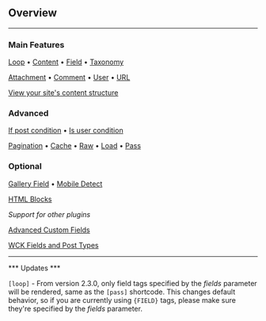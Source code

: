 ## Overview

---

<div class="row index"><div class="col-half">

### Main Features

[Loop](options-general.php?page=ccs_reference&tab=loop) &bullet; [Content](options-general.php?page=ccs_reference&tab=content) &bullet; [Field](options-general.php?page=ccs_reference&tab=field) &bullet; [Taxonomy](options-general.php?page=ccs_reference&tab=taxonomy)

[Attachment](options-general.php?page=ccs_reference&tab=attach) &bullet; [Comment](options-general.php?page=ccs_reference&tab=comment) &bullet; [User](options-general.php?page=ccs_reference&tab=users) &bullet; [URL](options-general.php?page=ccs_reference&tab=url)

[View your site's content structure](index.php?page=content_overview)


### Advanced

[If post condition](options-general.php?page=ccs_reference&tab=if) &bullet; [Is user condition](options-general.php?page=ccs_reference&tab=is)

[Pagination](options-general.php?page=ccs_reference&tab=paged) &bullet; [Cache](options-general.php?page=ccs_reference&tab=cache) &bullet; [Raw](options-general.php?page=ccs_reference&tab=raw) &bullet; [Load](options-general.php?page=ccs_reference&tab=load) &bullet; [Pass](options-general.php?page=ccs_reference&tab=pass)

</div><div class="col-half">

### Optional

[Gallery Field](options-general.php?page=ccs_reference&tab=gallery) &bullet; [Mobile Detect](options-general.php?page=ccs_reference&tab=mobile)

[HTML Blocks](options-general.php?page=ccs_reference&tab=block)

*Support for other plugins*

[Advanced Custom Fields](options-general.php?page=ccs_reference&tab=acf)

[WCK Fields and Post Types](options-general.php?page=ccs_reference&tab=wck)

</div>
</div>

---

<div class="green center">
*** Updates ***
</div>

`[loop]` - From version 2.3.0, only field tags specified by the *fields* parameter will be rendered, same as the `[pass]` shortcode. This changes default behavior, so if you are currently using `{FIELD}` tags, please make sure they're specified by the *fields* parameter.
